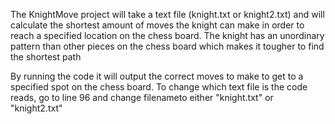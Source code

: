 The KnightMove project will take a text file (knight.txt or knight2.txt) and will calculate the shortest
amount of moves the knight can make in order to reach a specified location on the chess board. The knight
has an unordinary pattern than other pieces on the chess board which makes it tougher to find the
shortest path

By running the code it will output the correct moves to make to get to a specified spot on the chess
board. To change which text file is the code reads, go to line 96 and change filenameto either 
"knight.txt" or "knight2.txt"
